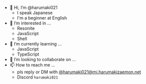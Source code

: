 - 👋 Hi, I’m @harumaki021
  - I speak Japanese
  - I'm a beginner at English
- 👀 I’m interested in ...
  - Resonite
  - JavaScript
  - Shell
- 🌱 I’m currently learning ...
  - JavaScript
  - TypeScript
- 💞️ I’m looking to collaborate on ...
- 📫 How to reach me ...
  - pls reply or DM with [@harumaki021@mi.harumakizaemon.net](https://mi.harumakizaemon.net/@harumaki021)
  - Discord `harumaki021`

<!---
harumaki021/harumaki021 is a ✨ special ✨ repository because its `README.md` (this file) appears on your GitHub profile.
You can click the Preview link to take a look at your changes.
--->
